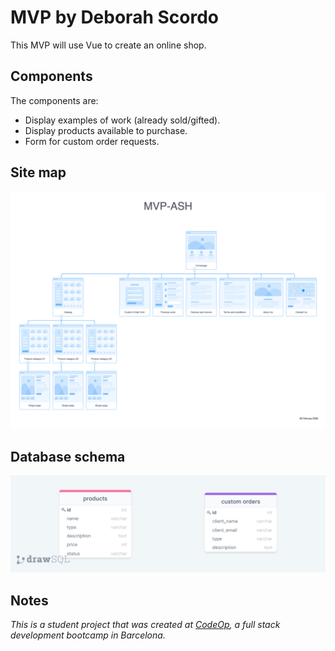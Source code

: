 # MVP by Deborah Scordo

 This MVP will use Vue to create an online shop.

 ## Components

 The components are:

 - Display examples of work (already sold/gifted).
 - Display products available to purchase.
 - Form for custom order requests.

## Site map

![sitemap](/images/MVP-ASH.png)

## Database schema
 
![database schema](/images/drawSQL-MVP.png)

 ## Notes
 _This is a student project that was created at [CodeOp](http://codeop.tech), a full stack development bootcamp in Barcelona._
